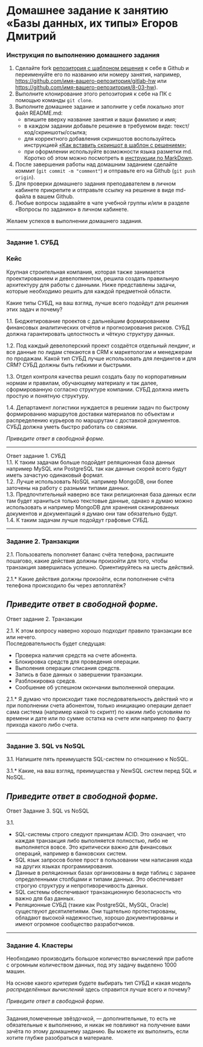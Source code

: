 # Домашнее задание к занятию «Базы данных, их типы» Егоров Дмитрий

### Инструкция по выполнению домашнего задания

1. Сделайте fork [репозитория c шаблоном решения](https://github.com/netology-code/sys-pattern-homework) к себе в Github и переименуйте его по названию или номеру занятия, например, https://github.com/имя-вашего-репозитория/gitlab-hw или https://github.com/имя-вашего-репозитория/8-03-hw).
2. Выполните клонирование этого репозитория к себе на ПК с помощью команды `git clone`.
3. Выполните домашнее задание и заполните у себя локально этот файл README.md:
   - впишите вверху название занятия и ваши фамилию и имя;
   - в каждом задании добавьте решение в требуемом виде: текст/код/скриншоты/ссылка;
   - для корректного добавления скриншотов воспользуйтесь инструкцией [«Как вставить скриншот в шаблон с решением»](https://github.com/netology-code/sys-pattern-homework/blob/main/screen-instruction.md);
   - при оформлении используйте возможности языка разметки md. Коротко об этом можно посмотреть в [инструкции по MarkDown](https://github.com/netology-code/sys-pattern-homework/blob/main/md-instruction.md).
4. После завершения работы над домашним заданием сделайте коммит (`git commit -m "comment"`) и отправьте его на Github (`git push origin`).
5. Для проверки домашнего задания преподавателем в личном кабинете прикрепите и отправьте ссылку на решение в виде md-файла в вашем Github.
6. Любые вопросы задавайте в чате учебной группы и/или в разделе «Вопросы по заданию» в личном кабинете.

Желаем успехов в выполнении домашнего задания.

---

### Задание 1. СУБД

### Кейс
Крупная строительная компания, которая также занимается проектированием и девелопментом, решила создать 
правильную архитектуру для работы с данными. Ниже представлены задачи, которые необходимо решить для
каждой предметной области. 

Какие типы СУБД, на ваш взгляд, лучше всего подойдут для решения этих задач и почему? 
 
1.1. Бюджетирование проектов с дальнейшим формированием финансовых аналитических отчётов и прогнозирования рисков.
СУБД должна гарантировать целостность и чёткую структуру данных.

1.2. Под каждый девелоперский проект создаётся отдельный лендинг, и все данные по лидам стекаются в CRM к 
маркетологам и менеджерам по продажам. Какой тип СУБД лучше использовать для лендингов и для CRM? 
СУБД должны быть гибкими и быстрыми.

1.3. Отдел контроля качества решил создать базу по корпоративным нормам и правилам, обучающему материалу 
и так далее, сформированную согласно структуре компании. СУБД должна иметь простую и понятную структуру.

1.4. Департамент логистики нуждается в решении задач по быстрому формированию маршрутов доставки материалов 
по объектам и распределению курьеров по маршрутам с доставкой документов. СУБД должна уметь быстро работать
со связями.

*Приведите ответ в свободной форме.*

---
Ответ задание 1. СУБД  
1.1. К таким задачам больше подойдет реляционная база данных например MySQL или PostgreSQL так как данные скорей всего будут иметь зачастую одинаковый формат.  
1.2. Лучше использовать NoSQL например MongoDB, они более заточены на работу с разными типами данных.  
1.3. Предпочтительный наверно все таки релиционная база данных если там будет храниться только текстовые данные, однако я думаю можно использовать и например MongoDB для хранения сканированных документов и документаций я думаю они там обязательно будут.  
1.4. К таким задачам лучше подойдут графовые СУБД.  

---

### Задание 2. Транзакции

2.1. Пользователь пополняет баланс счёта телефона, распишите пошагово, какие действия должны произойти для того, чтобы 
транзакция завершилась успешно. Ориентируйтесь на шесть действий.

2.1.* Какие действия должны произойти, если пополнение счёта телефона происходило бы через автоплатёж?

*Приведите ответ в свободной форме.*
---

Ответ задание 2. Транзакции  

2.1. К этом вопросу наверно хорошо подходит правило транзакции все или нечего.  
Последовательность будет следущая:  
- Проверка наличия средств на счете абонента.  
- Блокировка средств для проведения операции.  
- Выполения операции списания средств.  
- Запись в базе данных о завершении транзакции.  
- Разблокировка средсв.  
- Сообшение об успешном окончании выполненной операции.  

2.1.* Я думаю что происходит таже последовательность действий что и при пополнении счета абонентом, только инициацию операции делает сама система (например какой то скрипт) по каким либо условиям по времени и дате или по сумме остатка на счете или например по факту прихода какого либо счета.

---

### Задание 3. SQL vs NoSQL

3.1. Напишите пять преимуществ SQL-систем по отношению к NoSQL. 

3.1.* Какие, на ваш взгляд, преимущества у NewSQL систем перед SQL и NoSQL.

*Приведите ответ в свободной форме.*
---
Ответ Задание 3. SQL vs NoSQL  

3.1. 
- SQL-системы строго следуют принципам ACID. Это означает, что каждая транзакция либо выполняется полностью, либо не выполняется вовсе. Это критически важно для финансовых операций, например в банковских систем.  
- SQL язык запросов более прост в пользовании чем написания кода на других языках програмиирования.
- Данные в реляционных базах организованы в виде таблиц с заранее определенными столбцами и типами данных. Это обеспечивает строгую структуру и непротиворечивость данных.
- SQL системы обеспечивают транзакционную безопасность что важно для баз данных.
- Реляционные СУБД (такие как PostgreSQL, MySQL, Oracle) существуют десятилетиями. Они тщательно протестированы, обладают высокой надежностью, хорошо документированы и имеют огромное сообщество разработчиков.
 
---

### Задание 4. Кластеры

Необходимо производить большое количество вычислений при работе с огромным количеством данных, под эту задачу 
выделено 1000 машин. 

На основе какого критерия будете выбирать тип СУБД и какая модель *распределённых вычислений* 
здесь справится лучше всего и почему?

*Приведите ответ в свободной форме.*

---

Задания,помеченные звёздочкой, — дополнительные, то есть не обязательные к выполнению, и никак не повлияют на получение вами зачёта по этому домашнему заданию. Вы можете их выполнить, если хотите глубже разобраться в материале.

